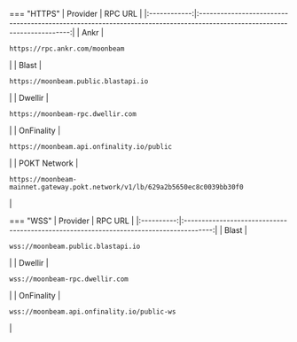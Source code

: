=== "HTTPS"
    |   Provider   |                                                         RPC URL                                                          |
    |:------------:|:------------------------------------------------------------------------------------------------------------------------:|
    |     Ankr     |                        <pre style="padding-right: 2em">```https://rpc.ankr.com/moonbeam```</pre>                         |
    |    Blast     |                     <pre style="padding-right: 2em">```https://moonbeam.public.blastapi.io```</pre>                      |
    |   Dwellir    |                       <pre style="padding-right: 2em">```https://moonbeam-rpc.dwellir.com```</pre>                       |
    |  OnFinality  |                  <pre style="padding-right: 2em">```https://moonbeam.api.onfinality.io/public```</pre>                   |
    | POKT Network | <pre style="padding-right: 2em">```https://moonbeam-mainnet.gateway.pokt.network/v1/lb/629a2b5650ec8c0039bb30f0```</pre> |


=== "WSS"
    |  Provider  |                                        RPC URL                                         |
    |:----------:|:--------------------------------------------------------------------------------------:|
    |   Blast    |     <pre style="padding-right: 2em">```wss://moonbeam.public.blastapi.io```</pre>      |
    |  Dwellir   |       <pre style="padding-right: 2em">```wss://moonbeam-rpc.dwellir.com```</pre>       |
    | OnFinality | <pre style="padding-right: 2em">```wss://moonbeam.api.onfinality.io/public-ws```</pre> |
